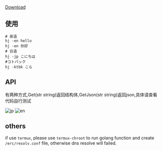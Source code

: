 [Download](https://github.com/Asutorufa/hujiang_dictionary/releases)

## 使用

```shell
# 英语
hj -en hello
hj -en 你好
# 日语
hj -jp こにちは
#コトバック
hj -ktbk こら
```

## API

有两种方式,Get(str string)返回结构体,GetJson(str string)返回json,具体请查看代码自行测试

![jp](https://raw.githubusercontent.com/Asutorufa/hujiang_dictionary/golang/img/jp.png)
![en](https://raw.githubusercontent.com/Asutorufa/hujiang_dictionary/golang/img/en.png)

## others

if use `termux`, please use `termux-chroot` to run golang function and create `/erc/resolv.conf` file, otherwise dns resolve will failed.
